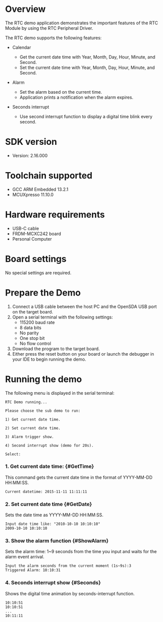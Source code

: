 Overview
========
The RTC demo application demonstrates the important features of the RTC Module by using the RTC Peripheral Driver.

The RTC demo supports the following features:

- Calendar
  + Get the current date time with Year, Month, Day, Hour, Minute, and Second.
  + Set the current date time with Year, Month, Day, Hour, Minute, and Second.

- Alarm
  + Set the alarm based on the current time.
  + Application prints a notification when the alarm expires.

- Seconds interrupt
  + Use second interrupt function to display a digital time blink every second.

SDK version
===========
- Version: 2.16.000

Toolchain supported
===================
- GCC ARM Embedded  13.2.1
- MCUXpresso  11.10.0

Hardware requirements
=====================
- USB-C cable
- FRDM-MCXC242 board
- Personal Computer

Board settings
==============
No special settings are required.

Prepare the Demo
================
1.  Connect a USB cable between the host PC and the OpenSDA USB port on the target board.
2.  Open a serial terminal with the following settings:
    - 115200 baud rate
    - 8 data bits
    - No parity
    - One stop bit
    - No flow control
3.  Download the program to the target board.
4.  Either press the reset button on your board or launch the debugger in your IDE to begin running the demo.

Running the demo
================
The following menu is displayed in the serial terminal:

~~~~~~~~~~~~~~~~~~~~~
RTC Demo running...

Please choose the sub demo to run:

1) Get current date time.

2) Set current date time.

3) Alarm trigger show.

4) Second interrupt show (demo for 20s).

Select:
~~~~~~~~~~~~~~~~~~~~~

### 1. Get current date time: {#GetTime}

This command gets the current date time in the format of YYYY-MM-DD HH:MM:SS.
~~~~~~~~~~~~~~~~~~~~~
Current datetime: 2015-11-11 11:11:11
~~~~~~~~~~~~~~~~~~~~~

### 2. Set current date time {#GetDate}

Sets the date time as YYYY-MM-DD HH:MM:SS.
~~~~~~~~~~~~~~~~~~~~~
Input date time like: "2010-10-10 10:10:10"
2009-10-10 10:10:10
~~~~~~~~~~~~~~~~~~~~~

### 3. Show the alarm function {#ShowAlarm}

Sets the alarm time: 1~9 seconds from the time you input and waits for the alarm event arrival.
~~~~~~~~~~~~~~~~~~~~~
Input the alarm seconds from the current moment (1s~9s):3
Triggered Alarm: 10:10:31
~~~~~~~~~~~~~~~~~~~~~

### 4. Seconds interrupt show {#Seconds}

Shows the digital time animation by seconds-interrupt function.
~~~~~~~~~~~~~~~~~~~~~
10:10:51
10:10:51
...
10:11:11
~~~~~~~~~~~~~~~~~~~~~

